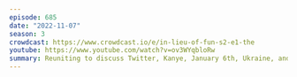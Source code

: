 ```yaml
---
episode: 685
date: "2022-11-07"
season: 3
crowdcast: https://www.crowdcast.io/e/in-lieu-of-fun-s2-e1-the
youtube: https://www.youtube.com/watch?v=ov3WYqbloRw
summary: Reuniting to discuss Twitter, Kanye, January 6th, Ukraine, and (lack of) fun
---
```


